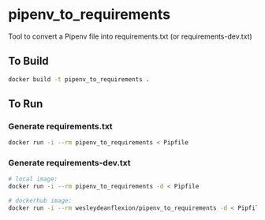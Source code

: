 # pipenv_to_requirements
Tool to convert a Pipenv file into requirements.txt (or requirements-dev.txt)

## To Build

```sh
docker build -t pipenv_to_requirements .
```


## To Run

### Generate requirements.txt

```sh
docker run -i --rm pipenv_to_requirements < Pipfile
```

### Generate requirements-dev.txt
```sh
# local image:
docker run -i --rm pipenv_to_requirements -d < Pipfile

# dockerhub image:
docker run -i --rm wesleydeanflexion/pipenv_to_requirements -d < Pipfile
```

